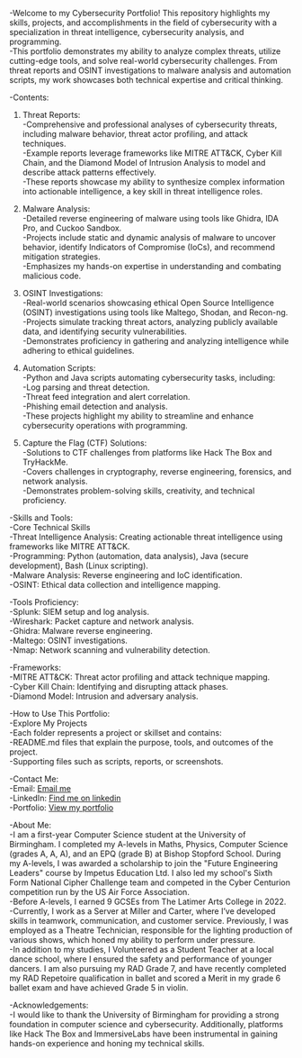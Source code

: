-Welcome to my Cybersecurity Portfolio! This repository highlights my skills, projects, and accomplishments in the field of cybersecurity with a specialization in threat intelligence, cybersecurity analysis, and programming.  
  -This portfolio demonstrates my ability to analyze complex threats, utilize cutting-edge tools, and solve real-world cybersecurity challenges. From threat reports and OSINT investigations to malware analysis and automation scripts, my work showcases both technical expertise and critical thinking.

-Contents:
  1. Threat Reports:  
    -Comprehensive and professional analyses of cybersecurity threats, including malware behavior, threat actor profiling, and attack techniques.  
    -Example reports leverage frameworks like MITRE ATT&CK, Cyber Kill Chain, and the Diamond Model of Intrusion Analysis to model and describe attack patterns effectively.  
    -These reports showcase my ability to synthesize complex information into actionable intelligence, a key skill in threat intelligence roles.  
  
  2. Malware Analysis:  
    -Detailed reverse engineering of malware using tools like Ghidra, IDA Pro, and Cuckoo Sandbox.  
    -Projects include static and dynamic analysis of malware to uncover behavior, identify Indicators of Compromise (IoCs), and recommend mitigation strategies.  
    -Emphasizes my hands-on expertise in understanding and combating malicious code.  
  
  3. OSINT Investigations:  
    -Real-world scenarios showcasing ethical Open Source Intelligence (OSINT) investigations using tools like Maltego, Shodan, and Recon-ng.  
    -Projects simulate tracking threat actors, analyzing publicly available data, and identifying security vulnerabilities.  
    -Demonstrates proficiency in gathering and analyzing intelligence while adhering to ethical guidelines.  
  
  4. Automation Scripts:  
    -Python and Java scripts automating cybersecurity tasks, including:  
    -Log parsing and threat detection.  
    -Threat feed integration and alert correlation.  
    -Phishing email detection and analysis.  
    -These projects highlight my ability to streamline and enhance cybersecurity operations with programming.  
  
  5. Capture the Flag (CTF) Solutions:  
    -Solutions to CTF challenges from platforms like Hack The Box and TryHackMe.  
    -Covers challenges in cryptography, reverse engineering, forensics, and network analysis.  
    -Demonstrates problem-solving skills, creativity, and technical proficiency.  


-Skills and Tools:  
  -Core Technical Skills  
  -Threat Intelligence Analysis: Creating actionable threat intelligence using frameworks like MITRE ATT&CK.  
  -Programming: Python (automation, data analysis), Java (secure development), Bash (Linux scripting).  
  -Malware Analysis: Reverse engineering and IoC identification.  
  -OSINT: Ethical data collection and intelligence mapping.  

-Tools Proficiency:  
  -Splunk: SIEM setup and log analysis.  
  -Wireshark: Packet capture and network analysis.  
  -Ghidra: Malware reverse engineering.  
  -Maltego: OSINT investigations.  
  -Nmap: Network scanning and vulnerability detection.  

-Frameworks:  
  -MITRE ATT&CK: Threat actor profiling and attack technique mapping.  
  -Cyber Kill Chain: Identifying and disrupting attack phases.  
  -Diamond Model: Intrusion and adversary analysis.  


-How to Use This Portfolio:  
  -Explore My Projects  
  -Each folder represents a project or skillset and contains:  
  -README.md files that explain the purpose, tools, and outcomes of the project.  
  -Supporting files such as scripts, reports, or screenshots.  


-Contact Me:  
  -Email: [Email me](elliothardywork@gmail.com)  
  -LinkedIn: [Find me on linkedin](https://www.linkedin.com/in/elliot-anthony-hardy/)  
  -Portfolio: [View my portfolio](https://portfolio.elliothardy.com)  


-About Me:  
  -I am a first-year Computer Science student at the University of Birmingham. I completed my A-levels in Maths, Physics, Computer Science (grades A, A, A), and an EPQ (grade B) at Bishop Stopford School. During my A-levels, I was awarded a scholarship to join the "Future Engineering Leaders" course by Impetus Education Ltd. I also led my school's Sixth Form National Cipher Challenge team and competed in the Cyber Centurion competition run by the US Air Force Association.  
  -Before A-levels, I earned 9 GCSEs from The Latimer Arts College in 2022.  
  -Currently, I work as a Server at Miller and Carter, where I’ve developed skills in teamwork, communication, and customer service. Previously, I was employed as a Theatre Technician, responsible for the lighting production of various shows, which honed my ability to perform under pressure.  
  -In addition to my studies, I Volunteered as a Student Teacher at a local dance school, where I ensured the safety and performance of younger dancers. I am also pursuing my RAD Grade 7, and have recently completed my RAD Repetoire qualification in ballet and scored a Merit in my grade 6 ballet exam and have achieved Grade 5 in violin.  


-Acknowledgements:  
  -I would like to thank the University of Birmingham for providing a strong foundation in computer science and cybersecurity. Additionally, platforms like Hack The Box and ImmersiveLabs have been instrumental in gaining hands-on experience and honing my technical skills.  
